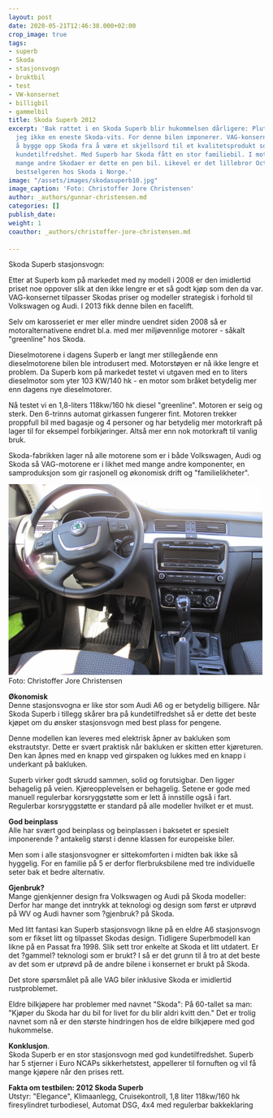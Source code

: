 ```yaml
---
layout: post
date: 2020-05-21T12:46:38.000+02:00
crop_image: true
tags:
- superb
- Skoda
- stasjonsvogn
- bruktbil
- test
- VW-konsernet
- billigbil
- gammelbil
title: Skoda Superb 2012
excerpt: 'Bak rattet i en Skoda Superb blir hukommelsen dårligere: Plutselig husker
  jeg ikke en eneste Skoda-vits. For denne bilen imponerer. VAG-konsernet har maktet
  å bygge opp Skoda fra å være et skjellsord til et kvalitetsprodukt som nå har god
  kundetilfredshet. Med Superb har Skoda fått en stor familiebil. I motsetning til
  mange andre Skodaer er dette en pen bil. Likevel er det lillebror Octavia som er
  bestselgeren hos Skoda i Norge.'
image: "/assets/images/skodasuperb10.jpg"
image_caption: 'Foto: Christoffer Jore Christensen'
author: _authors/gunnar-christensen.md
categories: []
publish_date: 
weight: 1
coauthor: _authors/christoffer-jore-christensen.md

---
```

Skoda Superb stasjonsvogn:

Etter at Superb kom på markedet med ny modell i 2008 er den imidlertid priset noe oppover slik at den ikke lengre er et så godt kjøp som den da var. VAG-konsernet tilpasser Skodas priser og modeller strategisk i forhold til Volkswagen og Audi. I 2013 fikk denne bilen en facelift.

Selv om karosseriet er mer eller mindre uendret siden 2008 så er motoralternativene endret bl.a. med mer miljøvennlige motorer - såkalt "greenline" hos Skoda.

Dieselmotorene i dagens Superb er langt mer stillegående enn dieselmotorene bilen ble introdusert med. Motorstøyen er nå ikke lengre et problem. Da Superb kom på markedet testet vi utgaven med en to liters dieselmotor som yter 103 KW/140 hk - en motor som bråket betydelig mer enn dagens nye dieselmotorer.

Nå testet vi en 1,8-liters 118kw/160 hk diesel "greenline". Motoren er seig og sterk. Den 6-trinns automat girkassen fungerer fint. Motoren trekker proppfull bil med bagasje og 4 personer og har betydelig mer motorkraft på lager til for eksempel forbikjøringer. Altså mer enn nok motorkraft til vanlig bruk.

Skoda-fabrikken lager nå alle motorene som er i både Volkswagen, Audi og Skoda så VAG-motorene er i likhet med mange andre komponenter, en samproduksjon som gir rasjonell og økonomisk drift og "familielikheter".

![](/assets/images/superb4.jpg)  
Foto: Christoffer Jore Christensen

**Økonomisk**  
Denne stasjonsvogna er like stor som Audi A6 og er betydelig billigere. Når Skoda Superb i tillegg skårer bra på kundetilfredshet så er dette det beste kjøpet om du ønsker stasjonsvogn med best plass for pengene.

Denne modellen kan leveres med elektrisk åpner av bakluken som ekstrautstyr. Dette er svært praktisk når bakluken er skitten etter kjøreturen. Den kan åpnes med en knapp ved girspaken og lukkes med en knapp i underkant på bakluken.

Superb virker godt skrudd sammen, solid og forutsigbar. Den ligger behagelig på veien. Kjøreopplevelsen er behagelig. Setene er gode med manuell regulerbar korsryggstøtte som er lett å innstille også i fart. Regulerbar korsryggstøtte er standard på alle modeller hvilket er et must.

**God beinplass**  
Alle har svært god beinplass og beinplassen i baksetet er spesielt imponerende ? antakelig størst i denne klassen for europeiske biler.

Men som i alle stasjonsvogner er sittekomforten i midten bak ikke så hyggelig. For en familie på 5 er derfor flerbruksbilene med tre individuelle seter bak et bedre alternativ.

**Gjenbruk?**  
Mange gjenkjenner design fra Volkswagen og Audi på Skoda modeller: Derfor har mange det inntrykk at teknologi og design som først er utprøvd på WV og Audi havner som ?gjenbruk? på Skoda.

Med litt fantasi kan Superb stasjonsvogn likne på en eldre A6 stasjonsvogn som er fikset litt og tilpasset Skodas design. Tidligere Superbmodell kan likne på en Passat fra 1998. Slik sett tror enkelte at Skoda et litt utdatert. Er det ?gammel? teknologi som er brukt? I så er det grunn til å tro at det beste av det som er utprøvd på de andre bilene i konsernet er brukt på Skoda.

Det store spørsmålet på alle VAG biler inklusive Skoda er imidlertid rustproblemet.

Eldre bilkjøpere har problemer med navnet "Skoda": På 60-tallet sa man: "Kjøper du Skoda har du bil for livet for du blir aldri kvitt den." Det er trolig navnet som nå er den største hindringen hos de eldre bilkjøpere med god hukommelse.

**Konklusjon**.  
Skoda Superb er en stor stasjonsvogn med god kundetilfredshet. Superb har 5 stjerner i Euro NCAPs sikkerhetstest, appellerer til fornuften og vil få mange kjøpere når den prises rett.

  
**Fakta om testbilen: 2012 Skoda Superb**  
Utstyr: "Elegance", Klimaanlegg, Cruisekontroll, 1,8 liter 118kw/160 hk  
 firesylindret turbodiesel, Automat DSG, 4x4 med regulerbar bakkeklaring